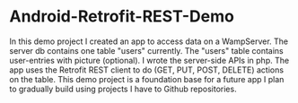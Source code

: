 # Android-Retrofit-REST-Demo

In this demo project I created an app to access data on a WampServer. The server db contains one table "users" currently. The "users" table contains user-entries with picture (optional). 
I wrote the server-side APIs in php. The app uses the Retrofit REST client to do (GET, PUT, POST, DELETE) actions on the table. 
This demo project is a foundation base for a future app I plan to gradually build using projects I have to Github repositories.
